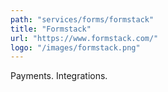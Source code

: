```yaml
---
path: "services/forms/formstack"
title: "Formstack"
url: "https://www.formstack.com/"
logo: "/images/formstack.png"
---
```


Payments. Integrations.
